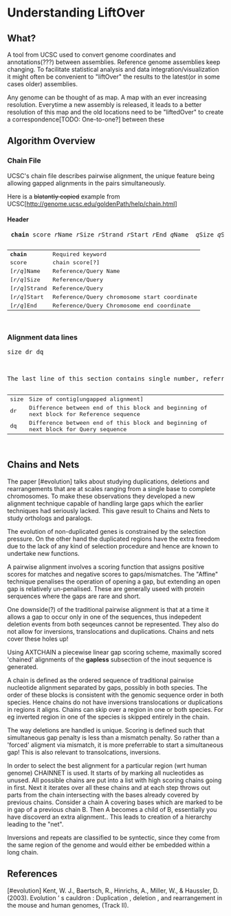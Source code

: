 Understanding LiftOver
========================

## What?

A tool from UCSC used to convert genome coordinates and annotations(???) between assemblies. Reference genome assemblies keep changing. To facilitate statistical analysis and data integration/visualization it might often be convenient to "liftOver" the results to the latest(or in some cases older) assemblies.

Any genome can be thought of as map. A map with an ever increasing resolution. Everytime a new assembly is released, it leads to a better resolution of this map and the old locations need to be "liftedOver" to create a correspondence[TODO: One-to-one?] between these


## Algorithm Overview

### Chain File

UCSC's chain file describes pairwise alignment, the unique feature being allowing gapped alignments in the pairs simultaneously.

Here is a ~~blatantly copied~~ example from UCSC[http://genome.ucsc.edu/goldenPath/help/chain.html]

#### Header
<pre>
 <b>chain</b> score <i>r</i>Name <i>r</i>Size <i>r</i>Strand <i>r</i>Start <i>r</i>End <i>q</i>Name <i> q</i>Size <i>q</i>Strand <i>q</i>Start <i>q</i>End id 
</pre>

<pre>
<table>
    <tr><td><b>chain</b></td><td>Required keyword</td></tr>
    <tr><td>score</td><td>chain score[?]</td></tr>
    <tr><td>[<i>r/q</i>]Name</td><td>Reference/Query Name</td></tr>
    <tr><td>[<i>r/q</i>]Size</td><td>Reference/Query </td></tr>
    <tr><td>[<i>r/q</i>]Strand</td><td>Reference/Query </td></tr>
    <tr><td>[<i>r/q</i>]Start</td><td>Reference/Query chromosome start coordinate </td></tr>
    <tr><td>[<i>r/q</i>]End</td><td>Reference/Query  Chromosome end coordinate</td></tr>
   </table>
</pre>


### Alignment data lines

<pre>
size dr dq
</pre>

<pre>
<table>
<tr><td>size </td><td>Size of contig[ungapped alignment]</td></tr>
<tr><td>dr</td><td>Difference between end of this block and beginning of next block for Reference sequence</td></tr>
<tr><td>dq</td><td>Difference between end of this block and beginning of next block for Query sequence</td></tr>

The last line of this section contains single number, referring to the size of the last block.

</table>
</pre>
## Chains and Nets

The paper [#evolution] talks about studying duplications, deletions and rearrangements that are at scales ranging from a single base to complete chromosomes. To make these observations they developed a new alignment technique capable of handling large gaps which the earlier techniques had seriously lacked. This gave result to Chains and Nets to study orthologs and paralogs.

The evolution of non-duplicated genes is constrained by the selection pressure. On the other hand the duplicated regions have the extra freedom due to the lack of any kind of selection procedure  and hence are known to undertake new functions.


A pairwise alignment involves a scoring function that assigns positive scores for matches and negative scores to gaps/mismatches. The "Affine" technique penalises the operation of opening a gap, but extending an open gap is relatively un-penalised. These are generally useed with protein serquences where the gaps are rare and short.

One downside(?) of the traditional pairwise alignment is that at a time it allows a gap to occur only in one of the sequences, thus indepedent deletion events from both seqeunces cannot be represented. They also do not allow for inversions, translocations and duplications. Chains and nets cover these holes up!

Using AXTCHAIN a  piecewise linear gap scoring scheme, maximally scored 'chained' alignments of the **gapless** subsection of the inout sequence is generated.


A chain is defined as the ordered sequence of traditional pairwise nucleotide alignment separated by gaps, possibly in both species. The order of these blocks is consistent with the genomic sequence order in both species. Hence chains do not have inversions translocations or duplications in regions it aligns. Chains can skip over a region in one or both species. For eg inverted region in one of the species is skipped entirely in the chain.

The way deletions are handled is unique. Scoring is defined such that simultaneous gap penalty is less than a mismatch penalty. So rather than a 'forced' aligment via mismatch, it is more preferrable to start a simultaneous gap! This is also relevant to transolcations, inversions.

In order to select the best alignment for a particular region (wrt human genome) CHAINNET is used. It starts of by marking all nucleotides as unused. All possible chains are put into a list with high scoring chains going in first. Next it iterates over all these chains and at each step throws out parts from the chain intersecting with the bases already covered by previous chains. Consider a chain A covering bases which are marked to be in gap of a previous chain B. Then A becomes a child of B, essentially you have discoverd an extra alignment.. This leads to creation of a hierarchy leading to the "net".

Inversions and repeats are classified to be syntectic, since they come from the same region of the genome and would either be embedded within a long chain.









## References
[#evolution] Kent, W. J., Baertsch, R., Hinrichs, A., Miller, W., & Haussler, D. (2003). Evolution ’ s cauldron : Duplication , deletion , and rearrangement in the mouse and human genomes, (Track II).